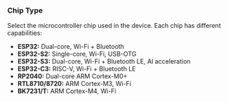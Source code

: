 ### Chip Type

Select the microcontroller chip used in the device. Each chip has different capabilities:

* **ESP32:** Dual-core, Wi-Fi + Bluetooth
* **ESP32-S2:** Single-core, Wi-Fi, USB-OTG
* **ESP32-S3:** Dual-core, Wi-Fi + Bluetooth LE, AI acceleration
* **ESP32-C3:** RISC-V, Wi-Fi + Bluetooth LE
* **RP2040:** Dual-core ARM Cortex-M0+
* **RTL8710/8720:** ARM Cortex-M3, Wi-Fi
* **BK7231/T:** ARM Cortex-M4, Wi-Fi
